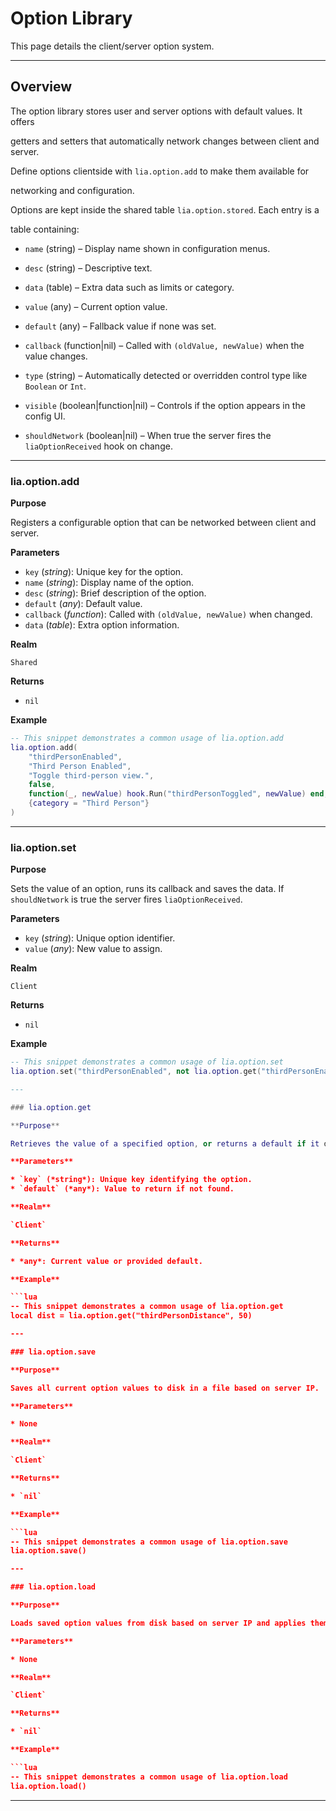 # Option Library

This page details the client/server option system.

---

## Overview

The option library stores user and server options with default values. It offers

getters and setters that automatically network changes between client and server.

Define options clientside with `lia.option.add` to make them available for

networking and configuration.

Options are kept inside the shared table `lia.option.stored`. Each entry is a

table containing:

* `name` (string) – Display name shown in configuration menus.

* `desc` (string) – Descriptive text.

* `data` (table) – Extra data such as limits or category.

* `value` (any) – Current option value.

* `default` (any) – Fallback value if none was set.

* `callback` (function|nil) – Called with `(oldValue, newValue)` when the value changes.

* `type` (string) – Automatically detected or overridden control type like `Boolean` or `Int`.

* `visible` (boolean|function|nil) – Controls if the option appears in the config UI.

* `shouldNetwork` (boolean|nil) – When true the server fires the `liaOptionReceived` hook on change.

---

### lia.option.add

**Purpose**

Registers a configurable option that can be networked between client and server.

**Parameters**

* `key` (*string*): Unique key for the option.
* `name` (*string*): Display name of the option.
* `desc` (*string*): Brief description of the option.
* `default` (*any*): Default value.
* `callback` (*function*): Called with `(oldValue, newValue)` when changed.
* `data` (*table*): Extra option information.

**Realm**

`Shared`

**Returns**

* `nil`

**Example**

```lua
-- This snippet demonstrates a common usage of lia.option.add
lia.option.add(
    "thirdPersonEnabled",
    "Third Person Enabled",
    "Toggle third-person view.",
    false,
    function(_, newValue) hook.Run("thirdPersonToggled", newValue) end,
    {category = "Third Person"}
)
```

---

### lia.option.set

**Purpose**

Sets the value of an option, runs its callback and saves the data. If `shouldNetwork` is true the server fires `liaOptionReceived`.

**Parameters**

* `key` (*string*): Unique option identifier.
* `value` (*any*): New value to assign.

**Realm**

`Client`

**Returns**

* `nil`

**Example**

```lua
-- This snippet demonstrates a common usage of lia.option.set
lia.option.set("thirdPersonEnabled", not lia.option.get("thirdPersonEnabled"))

---

### lia.option.get

**Purpose**

Retrieves the value of a specified option, or returns a default if it doesn't exist.

**Parameters**

* `key` (*string*): Unique key identifying the option.
* `default` (*any*): Value to return if not found.

**Realm**

`Client`

**Returns**

* *any*: Current value or provided default.

**Example**

```lua
-- This snippet demonstrates a common usage of lia.option.get
local dist = lia.option.get("thirdPersonDistance", 50)

---

### lia.option.save

**Purpose**

Saves all current option values to disk in a file based on server IP.

**Parameters**

* None

**Realm**

`Client`

**Returns**

* `nil`

**Example**

```lua
-- This snippet demonstrates a common usage of lia.option.save
lia.option.save()

---

### lia.option.load

**Purpose**

Loads saved option values from disk based on server IP and applies them to `lia.option.stored`. Fires `InitializedOptions` when done.

**Parameters**

* None

**Realm**

`Client`

**Returns**

* `nil`

**Example**

```lua
-- This snippet demonstrates a common usage of lia.option.load
lia.option.load()
```

---

